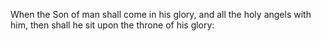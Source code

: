 When the Son of man shall come in his glory, and all the holy angels with him, then shall he sit upon the throne of his glory:
